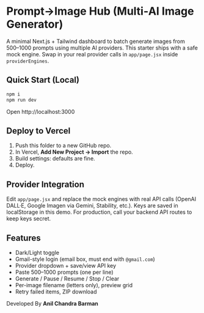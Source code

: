 # Prompt→Image Hub (Multi‑AI Image Generator)

A minimal Next.js + Tailwind dashboard to batch generate images from 500–1000 prompts using multiple AI providers.
This starter ships with a safe mock engine. Swap in your real provider calls in `app/page.jsx` inside `providerEngines`.

## Quick Start (Local)
```bash
npm i
npm run dev
```

Open http://localhost:3000

## Deploy to Vercel
1. Push this folder to a new GitHub repo.
2. In Vercel, **Add New Project → Import** the repo.
3. Build settings: defaults are fine.
4. Deploy.

## Provider Integration
Edit `app/page.jsx` and replace the mock engines with real API calls (OpenAI DALL·E, Google Imagen via Gemini, Stability, etc.).
Keys are saved in localStorage in this demo. For production, call your backend API routes to keep keys secret.

## Features
- Dark/Light toggle
- Gmail-style login (email box, must end with `@gmail.com`)
- Provider dropdown + save/view API key
- Paste 500–1000 prompts (one per line)
- Generate / Pause / Resume / Stop / Clear
- Per-image filename (letters only), preview grid
- Retry failed items, ZIP download

Developed By **Anil Chandra Barman**
